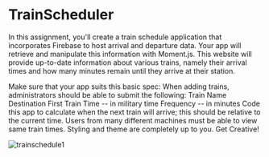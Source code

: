 # TrainScheduler

In this assignment, you'll create a train schedule application that incorporates Firebase to host arrival and departure data. Your app will retrieve and manipulate this information with Moment.js. This website will provide up-to-date information about various trains, namely their arrival times and how many minutes remain until they arrive at their station.

Make sure that your app suits this basic spec:
When adding trains, administrators should be able to submit the following:
Train Name
Destination 
First Train Time -- in military time
Frequency -- in minutes
Code this app to calculate when the next train will arrive; this should be relative to the current time.
Users from many different machines must be able to view same train times.
Styling and theme are completely up to you. Get Creative!

![trainschedule1](https://user-images.githubusercontent.com/30394249/38773254-0b7cb188-4005-11e8-8a1b-00f3e12b5ecc.jpg)

